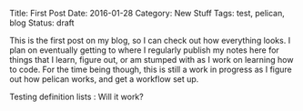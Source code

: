 Title: First Post
Date: 2016-01-28
Category: New Stuff
Tags: test, pelican, blog
Status: draft


This is the first post on my blog, so I can check out how everything looks. I plan on eventually getting to where I regularly publish my notes here for things that I learn, figure out, or am stumped with as I work on learning how to code. For the time being though, this is still a work in progress as I figure out how pelican works, and get a workflow set up.

Testing definition lists
: Will it work?
